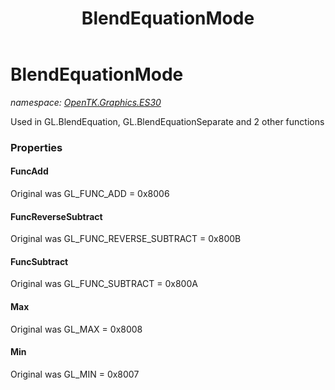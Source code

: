 ﻿---
title: BlendEquationMode
---

# BlendEquationMode
_namespace: [OpenTK.Graphics.ES30](N-OpenTK.Graphics.ES30.html)_

Used in GL.BlendEquation, GL.BlendEquationSeparate and 2 other functions



### Properties

#### FuncAdd
Original was GL_FUNC_ADD = 0x8006
#### FuncReverseSubtract
Original was GL_FUNC_REVERSE_SUBTRACT = 0x800B
#### FuncSubtract
Original was GL_FUNC_SUBTRACT = 0x800A
#### Max
Original was GL_MAX = 0x8008
#### Min
Original was GL_MIN = 0x8007

